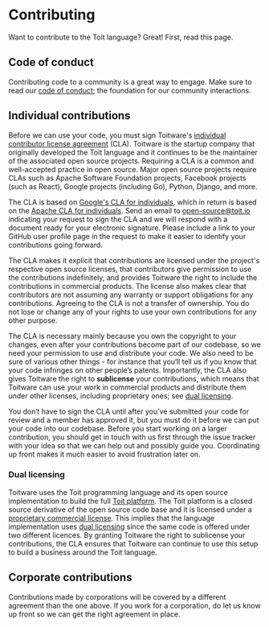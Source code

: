 # Contributing

Want to contribute to the Toit language? Great! First, read this page.

## Code of conduct

Contributing code to a community is a great way to engage. Make sure to read our
[code of conduct](CODE_OF_CONDUCT.md); the foundation for our community interactions.

## Individual contributions

Before we can use your code, you must sign Toitware's
[individual contributor license agreement](https://github.com/toitlang/.github/CLA.md) (CLA).
Toitware is the startup company that originally developed the Toit language and it continues to
be the maintainer of the associated open source projects. Requiring a CLA
is a common and well-accepted practice in open source. Major open source projects require CLAs
such as Apache Software Foundation projects, Facebook projects (such as React), Google projects (including Go),
Python, Django, and more.

The CLA is based on [Google's CLA for individuals](https://cla.developers.google.com/about/google-individual), which in return
is based on the [Apache CLA for individuals](https://www.apache.org/licenses/icla.pdf). Send an email
to [open-source@toit.io](mailto:open-source@toit.io) indicating your request to sign the
CLA and we will respond with a document ready for your electronic signature. Please include a link to your GitHub
user profile page in the request to make it easier to identify your contributions going forward.

The CLA makes it explicit that contributions are licensed under the project's respective open source licenses,
that contributors give permission to use the contributions indefinitely, and provides Toitware the right to
include the contributions in commercial products. The license also makes clear that contributors are not assuming
any warranty or support obligations for any contributions. Agreeing to the CLA is not a transfer of ownership.
You do not lose or change any of your rights to use your own contributions for any other purpose.

The CLA is necessary mainly because you own the copyright to your changes, even after your contributions become part of
our codebase, so we need your permission to use and distribute your code. We also need to be sure of various
other things - for instance that you‘ll tell us if you know that your code infringes on other people’s
patents. Importantly, the CLA also gives Toitware the right to **sublicense** your contributions, which means that
Toitware can use your work in commercial products and distribute them under other licenses, including proprietary
ones; see [dual licensing](#dual-licensing).

You don‘t have to sign the CLA until after you’ve submitted your code for review and a member has
approved it, but you must do it before we can put your code into our codebase. Before you start working on a
larger contribution, you should get in touch with us first through the issue tracker with your idea so that
we can help out and possibly guide you. Coordinating up front makes it much easier to avoid frustration later
on.

### Dual licensing

Toitware uses the Toit programming language and its open source implementation to build the
full [Toit platform](https://toit.io). The Toit platform is a closed source derivative of the open source
code base and it is licensed under a [proprietary commercial license](https://toit.io/terms-of-service).
This implies that the language implementation uses [dual licensing](https://en.wikipedia.org/wiki/Multi-licensing)
since the same code is offered under two different licences. By granting Toitware the right to sublicense your
contributions, the CLA ensures that Toitware can continue to use this setup to build a business around the Toit language.


## Corporate contributions

Contributions made by corporations will be covered by a different agreement than the one above. If you work
for a corporation, do let us know up front so we can get the right agreement in place.
